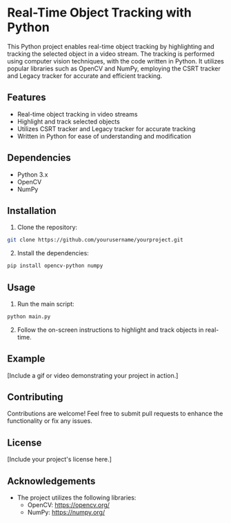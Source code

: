 # Real-Time Object Tracking with Python

This Python project enables real-time object tracking by highlighting and tracking the selected object in a video stream. The tracking is performed using computer vision techniques, with the code written in Python. It utilizes popular libraries such as OpenCV and NumPy, employing the CSRT tracker and Legacy tracker for accurate and efficient tracking.

## Features

- Real-time object tracking in video streams
- Highlight and track selected objects
- Utilizes CSRT tracker and Legacy tracker for accurate tracking
- Written in Python for ease of understanding and modification

## Dependencies

- Python 3.x
- OpenCV
- NumPy

## Installation

1. Clone the repository:

```bash
git clone https://github.com/yourusername/yourproject.git
```

2. Install the dependencies:

```bash
pip install opencv-python numpy
```

## Usage

1. Run the main script:

```bash
python main.py
```

2. Follow the on-screen instructions to highlight and track objects in real-time.

## Example

[Include a gif or video demonstrating your project in action.]

## Contributing

Contributions are welcome! Feel free to submit pull requests to enhance the functionality or fix any issues.

## License

[Include your project's license here.]

## Acknowledgements

- The project utilizes the following libraries:
  - OpenCV: https://opencv.org/
  - NumPy: https://numpy.org/

